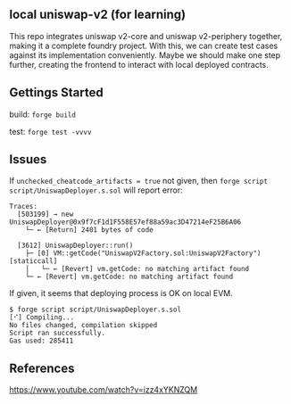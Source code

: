 ## local uniswap-v2 (for learning)

This repo integrates uniswap v2-core and uniswap v2-periphery together, making it a complete foundry project. With this, we can create test cases against its implementation conveniently. Maybe we should make one step further, creating the frontend to interact with local deployed contracts.

## Gettings Started

build: `forge build`

test: `forge test -vvvv`

## Issues

If `unchecked_cheatcode_artifacts = true` not given, then `forge script script/UniswapDeployer.s.sol` will report error:

```
Traces:
  [503199] → new UniswapDeployer@0x9f7cF1d1F558E57ef88a59ac3D47214eF25B6A06
    └─ ← [Return] 2401 bytes of code

  [3612] UniswapDeployer::run()
    ├─ [0] VM::getCode("UniswapV2Factory.sol:UniswapV2Factory") [staticcall]
    │   └─ ← [Revert] vm.getCode: no matching artifact found
    └─ ← [Revert] vm.getCode: no matching artifact found
```

If given, it seems that deploying process is OK on local EVM.
```
$ forge script script/UniswapDeployer.s.sol
[⠊] Compiling...
No files changed, compilation skipped
Script ran successfully.
Gas used: 285411
```

## References

https://www.youtube.com/watch?v=izz4xYKNZQM